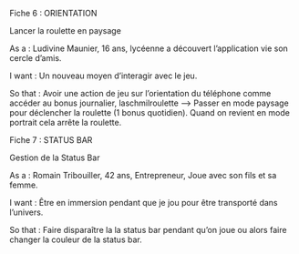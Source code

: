 Fiche 6 : ORIENTATION

Lancer la roulette en paysage



As a : Ludivine Maunier, 16 ans, lycéenne a découvert l’application vie son cercle d’amis.

I want : Un nouveau moyen d’interagir avec le jeu.

So that : Avoir une action de jeu sur l’orientation du téléphone comme accéder au bonus journalier, laschmilroulette —> Passer en mode paysage pour déclencher la roulette (1 bonus quotidien). Quand on revient en mode portrait cela arrête la roulette.




Fiche 7 : STATUS BAR


Gestion de la Status Bar



As a : Romain Tribouiller, 42 ans, Entrepreneur, Joue avec son fils et sa femme.

I want : Être en immersion pendant que je jou pour être transporté dans l’univers.

So that : Faire disparaître la la status bar pendant qu’on joue ou alors faire changer la couleur de la status bar.